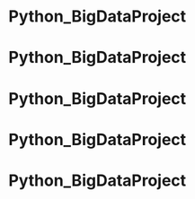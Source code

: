 # Python_BigDataProject
# Python_BigDataProject
# Python_BigDataProject
# Python_BigDataProject
# Python_BigDataProject
